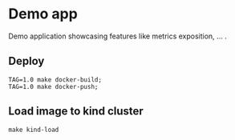 # Demo app

Demo application showcasing features like metrics exposition, ... .

## Deploy

```
TAG=1.0 make docker-build;
TAG=1.0 make docker-push;
```

## Load image to kind cluster

```
make kind-load
```